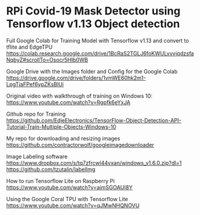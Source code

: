 # RPi Covid-19 Mask Detector using Tensorflow v1.13 Object detection

Full Google Colab for Training Model with Tensorflow v1.13 and convert to tflite and EdgeTPU
https://colab.research.google.com/drive/1BcRaS2TGLJ6foKWULvvvjqdzsfaNqbyZ#scrollTo=Osocr5HIb0WB


Google Drive with the Images folder and Config for the Google Colab  
https://drive.google.com/drive/folders/1vmWE60hk2m1-LpgTiaFPef6ypZKsBlUi


Original video with walkthrough of training on Windows 10:  
https://www.youtube.com/watch?v=Rgpfk6eYxJA


Github repo for Training  
https://github.com/EdjeElectronics/TensorFlow-Object-Detection-API-Tutorial-Train-Multiple-Objects-Windows-10


My repo for downloading and resizing images  
https://github.com/contractorwolf/googleimagedownloader


Image Labeling software  
https://www.dropbox.com/s/tq7zfrcwl44vxan/windows_v1.6.0.zip?dl=1  
https://github.com/tzutalin/labelImg


How to run Tensorflow Lite on Raspberry Pi  
https://www.youtube.com/watch?v=aimSGOAUI8Y


Using the Google Coral TPU with Tensorflow Lite  
https://www.youtube.com/watch?v=qJMwNHQNOVU
